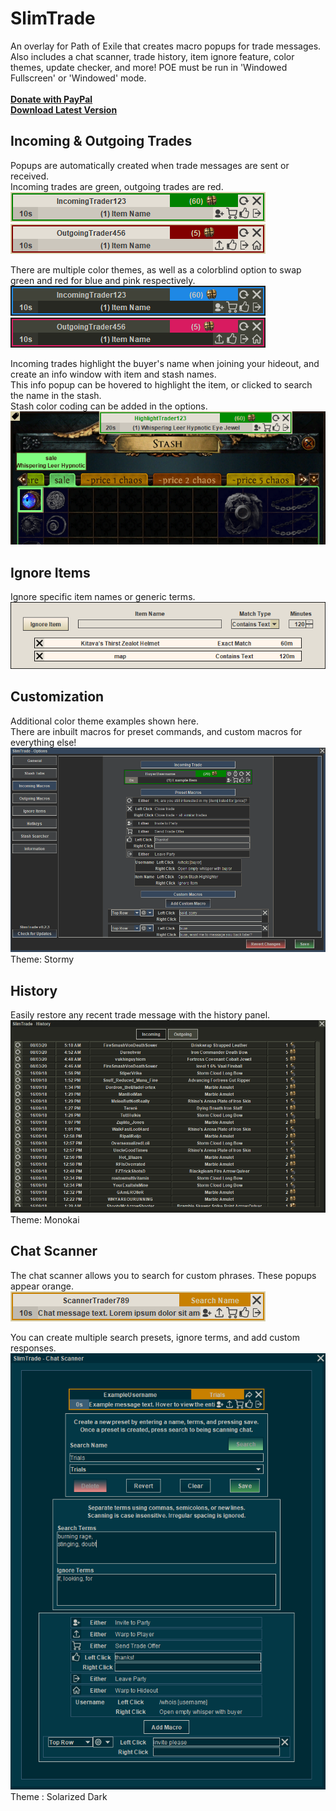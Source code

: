 # SlimTrade
An overlay for Path of Exile that creates macro popups for trade messages. Also includes a chat scanner, trade history, item ignore feature, color themes, update checker, and more! POE must be run in 'Windowed Fullscreen' or 'Windowed' mode.<br><br>
[**Donate with PayPal**](https://www.paypal.me/zmilla93)<br>
[**Download Latest Version**](https://github.com/zmilla93/SlimTrade/releases/latest)<br>

## Incoming & Outgoing Trades
Popups are automatically created when trade messages are sent or received.<br>
Incoming trades are green, outgoing trades are red.<br>
![](/src/main/resources/images/incoming-trade.png)<br>
![](/src/main/resources/images/outgoing-trade.png)<br>

There are multiple color themes, as well as a colorblind option to swap green and red for blue and pink respectively.<br>
![](/src/main/resources/images/incoming-trade-dark-cb.png)<br>
![](/src/main/resources/images/outgoing-trade-dark-cb.png)<br>

Incoming trades highlight the buyer's name when joining your hideout, and create an info window with item and stash names.<br>
This info popup can be hovered to highlight the item, or clicked to search the name in the stash.<br>
Stash color coding can be added in the options.<br>
![](/src/main/resources/images/stash.png)<br>

## Ignore Items
Ignore specific item names or generic terms.<br>
![](/src/main/resources/images/ignore.png)<br>

## Customization
Additional color theme examples shown here.<br>
There are inbuilt macros for preset commands, and custom macros for everything else!<br>
![](/src/main/resources/images/macro-customizer.png)<br>
Theme: Stormy<br>

## History
Easily restore any recent trade message with the history panel.<br>
![](/src/main/resources/images/history_old.png)<br>
Theme: Monokai<br>

## Chat Scanner
The chat scanner allows you to search for custom phrases. These popups appear orange.<br>
![](/src/main/resources/images/scanner-message.png)<br>

You can create multiple search presets, ignore terms, and add custom responses.<br>
![](/src/main/resources/images/scanner-full.png)<br>
Theme : Solarized Dark<br>
